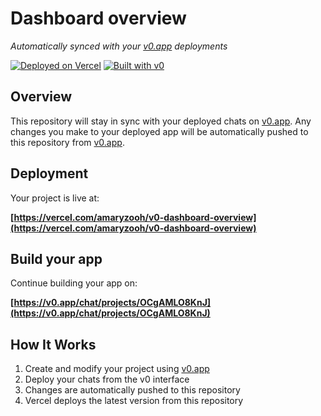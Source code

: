 # Dashboard overview

*Automatically synced with your [v0.app](https://v0.app) deployments*

[![Deployed on Vercel](https://img.shields.io/badge/Deployed%20on-Vercel-black?style=for-the-badge&logo=vercel)](https://vercel.com/amaryzooh/v0-dashboard-overview)
[![Built with v0](https://img.shields.io/badge/Built%20with-v0.app-black?style=for-the-badge)](https://v0.app/chat/projects/OCgAMLO8KnJ)

## Overview

This repository will stay in sync with your deployed chats on [v0.app](https://v0.app).
Any changes you make to your deployed app will be automatically pushed to this repository from [v0.app](https://v0.app).

## Deployment

Your project is live at:

**[https://vercel.com/amaryzooh/v0-dashboard-overview](https://vercel.com/amaryzooh/v0-dashboard-overview)**

## Build your app

Continue building your app on:

**[https://v0.app/chat/projects/OCgAMLO8KnJ](https://v0.app/chat/projects/OCgAMLO8KnJ)**

## How It Works

1. Create and modify your project using [v0.app](https://v0.app)
2. Deploy your chats from the v0 interface
3. Changes are automatically pushed to this repository
4. Vercel deploys the latest version from this repository